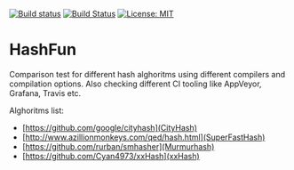 [![Build status](https://ci.appveyor.com/api/projects/status/nhi9ul3q458u597p?svg=true)](https://ci.appveyor.com/project/vanklompf/hashfun)
[![Build Status](https://travis-ci.org/vanklompf/HashFun.svg?branch=master)](https://travis-ci.org/vanklompf/HashFun)
[![License: MIT](https://img.shields.io/badge/License-MIT-yellow.svg)](https://opensource.org/licenses/MIT)

# HashFun

Comparison test for different hash alghoritms using different compilers and compilation options.
Also checking different CI tooling like AppVeyor, Grafana, Travis etc.

Alghoritms list:
* [https://github.com/google/cityhash](CityHash)
* [http://www.azillionmonkeys.com/qed/hash.html](SuperFastHash)
* [https://github.com/rurban/smhasher](Murmurhash)
* [https://github.com/Cyan4973/xxHash](xxHash)